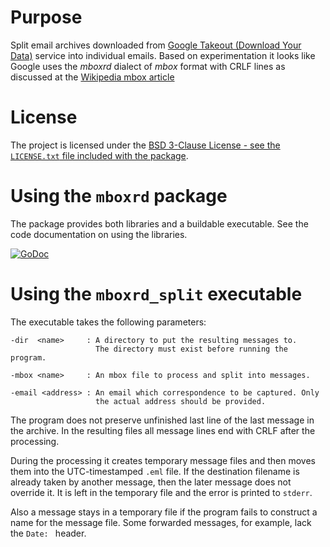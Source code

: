 # Purpose

Split email archives downloaded from [Google Takeout (Download Your Data)][1] service into individual emails. Based on experimentation it looks like Google uses the _mboxrd_ dialect of _mbox_ format with CRLF lines as discussed at the [Wikipedia mbox article][2]

# License

The project is licensed under the [BSD 3-Clause License - see the `LICENSE.txt` file included with the package][3].

# Using the `mboxrd` package

The package provides both libraries and a buildable executable. See the code documentation on using the libraries.

[![GoDoc](https://godoc.org/github.com/didenko/mboxrd?status.svg)](https://godoc.org/github.com/didenko/mboxrd)

# Using the `mboxrd_split` executable

The executable takes the following parameters:

    -dir  <name>     : A directory to put the resulting messages to.
                       The directory must exist before running the program.

    -mbox <name>     : An mbox file to process and split into messages.

    -email <address> : An email which correspondence to be captured. Only
                       the actual address should be provided.

The program does not preserve unfinished last line of the last message in the archive. In the resulting files all message lines end with CRLF after the processing.

During the processing it creates temporary message files and then moves them into the UTC-timestamped `.eml` file. If the destination filename is already taken by another message, then the later message does not override it. It is left in the temporary file and the error is printed to `stderr`.

Also a message stays in a temporary file if the program fails to construct a name for the message file. Some forwarded messages, for example, lack the `Date: ` header.

[1]: https://www.google.com/settings/takeout
[2]: https://en.wikipedia.org/wiki/Mbox#Family
[3]: ./LICENSE.txt

